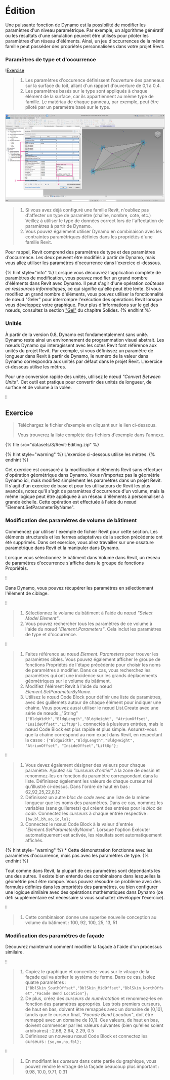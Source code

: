 # Édition

Une puissante fonction de Dynamo est la possibilité de modifier les paramètres d'un niveau paramétrique. Par exemple, un algorithme génératif ou les résultats d'une simulation peuvent être utilisés pour piloter les paramètres d'un réseau d'éléments. Ainsi, un jeu d'occurrences de la même famille peut posséder des propriétés personnalisées dans votre projet Revit.

### Paramètres de type et d'occurrence

\![Exercise](<../.gitbook/assets/32 (2).jpg>)

> 1. Les paramètres d'occurence définissent l'ouverture des panneaux sur la surface du toit, allant d'un rapport d'ouverture de 0,1 à 0,4.
> 2. Les paramètres basés sur le type sont appliqués à chaque élément de la surface, car ils appartiennent au même type de famille. Le matériau de chaque panneau, par exemple, peut être piloté par un paramètre basé sur le type.

![Exercice](../.gitbook/assets/params.jpg)

> 1. Si vous avez déjà configuré une famille Revit, n'oubliez pas d'affecter un type de paramètre (chaîne, nombre, cote, etc.) Veillez à utiliser le type de données correct lors de l'affectation de paramètres à partir de Dynamo.
> 2. Vous pouvez également utiliser Dynamo en combinaison avec les contraintes paramétriques définies dans les propriétés d'une famille Revit.

Pour rappel, Revit comprend des paramètres de type et des paramètres d'occurrence. Les deux peuvent être modifiés à partir de Dynamo, mais vous allez utiliser les paramètres d'occurrence dans l'exercice ci-dessous.

{% hint style="info" %} Lorsque vous découvrez l'application complète de paramètres de modification, vous pouvez modifier un grand nombre d'éléments dans Revit avec Dynamo. Il peut s'agir d'une opération _coûteuse en ressources informatiques_, ce qui signifie qu'elle peut être lente. Si vous modifiez un grand nombre d'éléments, vous pouvez utiliser la fonctionnalité de nœud "Geler" pour interrompre l'exécution des opérations Revit lorsque vous développez votre graphique. Pour plus d'informations sur le gel des nœuds, consultez la section ["Gel"](../essential-nodes-and-concepts/5\_geometry-for-computational-design/5-6\_solids.md#freezing) du chapitre Solides. {% endhint %}

### Unités

À partir de la version 0.8, Dynamo est fondamentalement sans unité. Dynamo reste ainsi un environnement de programmation visuel abstrait. Les nœuds Dynamo qui interagissent avec les cotes Revit font référence aux unités du projet Revit. Par exemple, si vous définissez un paramètre de longueur dans Revit à partir de Dynamo, le numéro de la valeur dans Dynamo correspondra aux unités par défaut dans le projet Revit. L'exercice ci-dessous utilise les mètres.

Pour une conversion rapide des unités, utilisez le nœud _"Convert Between Units"_. Cet outil est pratique pour convertir des unités de longueur, de surface et de volume à la volée.

\![](<images/3/editing - units.jpg>)

## Exercice

> Téléchargez le fichier d’exemple en cliquant sur le lien ci-dessous.
>
> Vous trouverez la liste complète des fichiers d'exemple dans l'annexe.

{% file src="datasets/3/Revit-Editing.zip" %}

{% hint style="warning" %} L'exercice ci-dessous utilise les mètres. {% endhint %}

Cet exercice est consacré à la modification d'éléments Revit sans effectuer d'opération géométrique dans Dynamo. Vous n'importez pas la géométrie Dynamo ici, mais modifiez simplement les paramètres dans un projet Revit. Il s'agit d'un exercice de base et pour les utilisateurs de Revit les plus avancés, notez qu'il s'agit de paramètres d'occurrence d'un volume, mais la même logique peut être appliquée à un réseau d'éléments à personnaliser à grande échelle. Cette opération est effectuée à l'aide du nœud "Element.SetParameterByName".

### Modification des paramètres de volume de bâtiment

Commencez par utiliser l'exemple de fichier Revit pour cette section. Les éléments structurels et les fermes adaptatives de la section précédente ont été supprimés. Dans cet exercice, vous allez travailler sur une ossature paramétrique dans Revit et la manipuler dans Dynamo.

Lorsque vous sélectionnez le bâtiment dans Volume dans Revit, un réseau de paramètres d'occurrence s'affiche dans le groupe de fonctions Propriétés.

\![](<../.gitbook/assets/editing - exercise 01.jpg>)

Dans Dynamo, vous pouvez récupérer les paramètres en sélectionnant l'élément de ciblage.

\![](<images/3/editing - exercise 02.jpg>)

> 1. Sélectionnez le volume du bâtiment à l'aide du nœud _"Select Model Element"_.
> 2. Vous pouvez rechercher tous les paramètres de ce volume à l'aide du nœud _"Element.Parameters"_. Cela inclut les paramètres de type et d'occurrence.

\![](<images/3/editing - exercise 03.jpg>)

> 1. Faites référence au nœud _Element. Parameters_ pour trouver les paramètres cibles. Vous pouvez également afficher le groupe de fonctions Propriétés de l'étape précédente pour choisir les noms de paramètres à modifier. Dans ce cas, vous recherchez les paramètres qui ont une incidence sur les grands déplacements géométriques sur le volume du bâtiment.
> 2. Modifiez l'élément Revit à l'aide du nœud _Element.SetParameterByName_.
> 3. Utilisez le nœud Code Block pour définir une liste de paramètres, avec des guillemets autour de chaque élément pour indiquer une chaîne. Vous pouvez aussi utiliser le nœud List.Create avec une série de nœuds _"String"`{"BldgWidth","BldgLength","BldgHeight", "AtriumOffset", "InsideOffset","LiftUp"};` connectés à plusieurs entrées, mais le nœud Code Block est plus rapide et plus simple. Assurez-vous que la chaîne correspond au nom exact dans Revit, en respectant la casse : `{"BldgWidth","BldgLength","BldgHeight", "AtriumOffset", "InsideOffset","LiftUp"};`

\![](<images/3/editing - exercise 04.jpg>)

> 1. Vous devez également désigner des valeurs pour chaque paramètre. Ajoutez six _"curseurs d'entier"_ à la zone de dessin et renommez-les en fonction du paramètre correspondant dans la liste. Définissez également les valeurs de chaque curseur tel qu'illustré ci-dessus. Dans l'ordre de haut en bas : 62,92,25,22,8,12
> 2. Définissez un autre _bloc de code_ avec une liste de la même longueur que les noms des paramètres. Dans ce cas, nommez les variables (sans guillemets) qui créent des entrées pour le _bloc de code_. Connectez les _curseurs_ à chaque entrée respective : `{bw,bl,bh,ao,io,lu};`
> 3. Connectez le nœud Code Block à la valeur d'entrée _"Element.SetParameterByName"_. Lorsque l'option Exécuter automatiquement est activée, les résultats sont automatiquement affichés.

{% hint style="warning" %} * Cette démonstration fonctionne avec les paramètres d'occurrence, mais pas avec les paramètres de type. {% endhint %}

Tout comme dans Revit, la plupart de ces paramètres sont dépendants les uns des autres. Il existe bien entendu des combinaisons dans lesquelles la géométrie peut être rompue. Vous pouvez résoudre ce problème avec des formules définies dans les propriétés des paramètres, ou bien configurer une logique similaire avec des opérations mathématiques dans Dynamo (ce défi supplémentaire est nécessaire si vous souhaitez développer l'exercice).

\![](<images/3/editing - exercise 05.jpg>)

> 1. Cette combinaison donne une superbe nouvelle conception au volume du bâtiment : 100, 92, 100, 25, 13, 51

### Modification des paramètres de façade

Découvrez maintenant comment modifier la façade à l'aide d'un processus similaire.

\![](<images/3/editing - exercise 06.jpg>)

> 1. Copiez le graphique et concentrez-vous sur le vitrage de la façade qui va abriter le système de ferme. Dans ce cas, isolez quatre paramètres : `{"DblSkin_SouthOffset","DblSkin_MidOffset","DblSkin_NorthOffset","Facade Bend Location"};`
> 2. De plus, créez des _curseurs de numérotation_ et renommez-les en fonction des paramètres appropriés. Les trois premiers curseurs, de haut en bas, doivent être remappés avec un domaine de [0,10], tandis que le curseur final, _"Facade Bend Location"_, doit être remappé avec un domaine de [0,1]. Ces valeurs, de haut en bas, doivent commencer par les valeurs suivantes (bien qu'elles soient arbitraires) : 2.68, 2.64, 2.29, 0.5
> 3. Définissez un nouveau nœud Code Block et connectez les curseurs : `{so,mo,no,fbl};`

\![](<images/3/editing - exercise 07.jpg>)

> 1. En modifiant les _curseurs_ dans cette partie du graphique, vous pouvez rendre le vitrage de la façade beaucoup plus important : 9.98, 10.0, 9.71, 0.31
